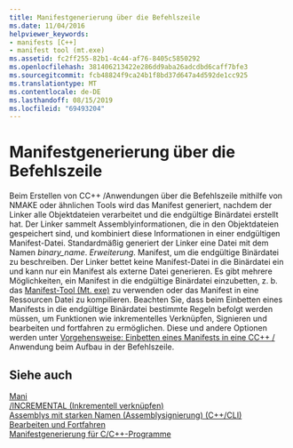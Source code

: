 ```yaml
---
title: Manifestgenerierung über die Befehlszeile
ms.date: 11/04/2016
helpviewer_keywords:
- manifests [C++]
- manifest tool (mt.exe)
ms.assetid: fc2ff255-82b1-4c44-af76-8405c5850292
ms.openlocfilehash: 381406213422e286dd9aba26adcdbd6caff7bfe3
ms.sourcegitcommit: fcb48824f9ca24b1f8bd37d647a4d592de1cc925
ms.translationtype: MT
ms.contentlocale: de-DE
ms.lasthandoff: 08/15/2019
ms.locfileid: "69493204"
---
```

# <a name="manifest-generation-at-the-command-line"></a>Manifestgenerierung über die Befehlszeile

Beim Erstellen von CC++ /Anwendungen über die Befehlszeile mithilfe von NMAKE oder ähnlichen Tools wird das Manifest generiert, nachdem der Linker alle Objektdateien verarbeitet und die endgültige Binärdatei erstellt hat. Der Linker sammelt Assemblyinformationen, die in den Objektdateien gespeichert sind, und kombiniert diese Informationen in einer endgültigen Manifest-Datei. Standardmäßig generiert der Linker eine Datei mit dem Namen *binary_name*. *Erweiterung*. Manifest, um die endgültige Binärdatei zu beschreiben. Der Linker bettet keine Manifest-Datei in die Binärdatei ein und kann nur ein Manifest als externe Datei generieren. Es gibt mehrere Möglichkeiten, ein Manifest in die endgültige Binärdatei einzubetten, z. b. das [Manifest-Tool (Mt. exe)](/windows/win32/sbscs/mt-exe) zu verwenden oder das Manifest in eine Ressourcen Datei zu kompilieren. Beachten Sie, dass beim Einbetten eines Manifests in die endgültige Binärdatei bestimmte Regeln befolgt werden müssen, um Funktionen wie inkrementelles Verknüpfen, Signieren und bearbeiten und fortfahren zu ermöglichen. Diese und andere Optionen werden unter [Vorgehensweise: Einbetten eines Manifests in eine CC++ /](how-to-embed-a-manifest-inside-a-c-cpp-application.md) Anwendung beim Aufbau in der Befehlszeile.

## <a name="see-also"></a>Siehe auch

[Mani](/windows/win32/sbscs/manifests)<br/>
[/INCREMENTAL (Inkrementell verknüpfen)](reference/incremental-link-incrementally.md)<br/>
[Assemblys mit starken Namen (Assemblysignierung) (C++/CLI)](../dotnet/strong-name-assemblies-assembly-signing-cpp-cli.md)<br/>
[Bearbeiten und Fortfahren](/visualstudio/debugger/edit-and-continue)<br/>
[Manifestgenerierung für C/C++-Programme](understanding-manifest-generation-for-c-cpp-programs.md)<br/>
